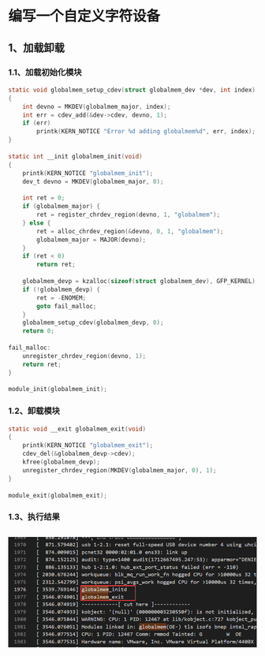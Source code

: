 # 编写一个自定义字符设备

## 1、加载卸载
### 1.1、加载初始化模块
``` c {.line-numbers}
static void globalmem_setup_cdev(struct globalmem_dev *dev, int index)
{
	int devno = MKDEV(globalmem_major, index);
	int err = cdev_add(&dev->cdev, devno, 1);
	if (err)
		printk(KERN_NOTICE "Error %d adding globalmem%d", err, index);
}

static int __init globalmem_init(void)
{
	printk(KERN_NOTICE "globalmem_init");
	dev_t devno = MKDEV(globalmem_major, 0);

	int ret = 0;
	if (globalmem_major) {
		ret = register_chrdev_region(devno, 1, "globalmem");
	} else {
		ret = alloc_chrdev_region(&devno, 0, 1, "globalmem");
		globalmem_major = MAJOR(devno);
	}
	if (ret < 0)
		return ret;
	
	globalmem_devp = kzalloc(sizeof(struct globalmem_dev), GFP_KERNEL);
	if (!globalmem_devp) {
		ret = -ENOMEM;
		goto fail_malloc;
	}
	globalmem_setup_cdev(globalmem_devp, 0);
	return 0;

fail_malloc:
	unregister_chrdev_region(devno, 1);
	return ret;
}

module_init(globalmem_init);
```

### 1.2、卸载模块
``` c {.line-numbers}
static void __exit globalmem_exit(void)
{
	printk(KERN_NOTICE "globalmem_exit");
	cdev_del(&globalmem_devp->cdev);
	kfree(globalmem_devp);
	unregister_chrdev_region(MKDEV(globalmem_major, 0), 1);
}

module_exit(globalmem_exit);
```

### 1.3、执行结果
![执行结果_内核打印](https://github.com/mengchang71/LiunxDrvLearn/blob/main/images/img_Day3/1.3_%E6%89%A7%E8%A1%8C%E7%BB%93%E6%9E%9C.png)
---
